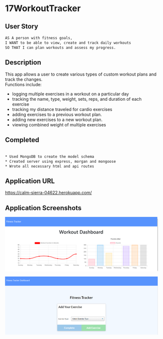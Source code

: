 # 17WorkoutTracker

## User Story

```
AS A person with fitness goals, 
I WANT to be able to view, create and track daily workouts
SO THAT I can plan workouts and assess my progress.
```

## Description

This app allows a user to create various types of custom workout plans and track the changes.  
Functions include:
* logging multiple exercises in a workout on a particular day
* tracking the name, type, weight, sets, reps, and duration of each exercise
* tracking my distance traveled for cardio exercises
* adding exercises to a previous workout plan.
* adding new exercises to a new workout plan.
* viewing combined weight of multiple exercises

## Completed

```

* Used MongoDB to create the model schema
* Created server using express, morgan and mongoose
* Wrote all necessary html and api routes
```

## Application URL

https://calm-sierra-04622.herokuapp.com/

## Application Screenshots

![dashboard screenshot](Dashboard.PNG)

![add exercise screenshot](AddExercise.PNG)
